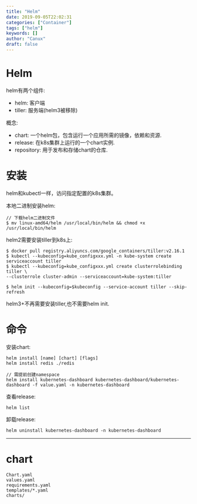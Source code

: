 ```yaml
---
title: "Helm"
date: 2019-09-05T22:02:31
categories: ["Container"]
tags: ["helm"]
keywords: []
author: "Canux"
draft: false
---
```


# Helm

helm有两个组件:

* helm: 客户端
* tiller: 服务端(helm3被移除)

概念:

* chart: 一个helm包，包含运行一个应用所需的镜像，依赖和资源.
* release: 在k8s集群上运行的一个chart实例.
* repository: 用于发布和存储chart的仓库.

# 安装

helm和kubectl一样，访问指定配置的k8s集群。

本地二进制安装helm:

    // 下载helm二进制文件
    $ mv linux-amd64/helm /usr/local/bin/helm && chmod +x /usr/local/bin/helm

helm2需要安装tiller到k8s上:

    $ docker pull registry.aliyuncs.com/google_containers/tiller:v2.16.1
    $ kubectl --kubeconfig=kube_configxxx.yml -n kube-system create serviceaccount tiller
    $ kubectl --kubeconfig=kube_configxxx.yml create clusterrolebinding tiller \
    --clusterrole cluster-admin --serviceaccount=kube-system:tiller

    $ helm init --kubeconfig=$kubeconfig --service-account tiller --skip-refresh 

helm3+不再需要安装tiller,也不需要helm init.

# 命令

安装chart:

    helm install [name] [chart] [flags]
    helm install redis ./redis

    // 需提前创建namespace
    helm install kubernetes-dashboard kubernetes-dashboard/kubernetes-dashboard -f value.yaml -n kubernetes-dashboard

查看release:

    helm list

卸载release:

    helm uninstall kubernetes-dashboard -n kubernetes-dashboard

***

# chart

    Chart.yaml
    values.yaml
    requirements.yaml
    templates/*.yaml
    charts/